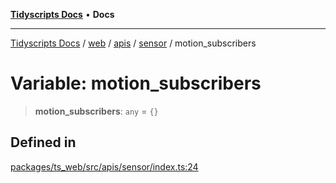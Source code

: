 [**Tidyscripts Docs**](../../../../../../../README.md) • **Docs**

***

[Tidyscripts Docs](../../../../../../../globals.md) / [web](../../../../../README.md) / [apis](../../../README.md) / [sensor](../README.md) / motion\_subscribers

# Variable: motion\_subscribers

> **motion\_subscribers**: `any` = `{}`

## Defined in

[packages/ts\_web/src/apis/sensor/index.ts:24](https://github.com/sheunaluko/tidyscripts/blob/master/packages/ts_web/src/apis/sensor/index.ts#L24)

